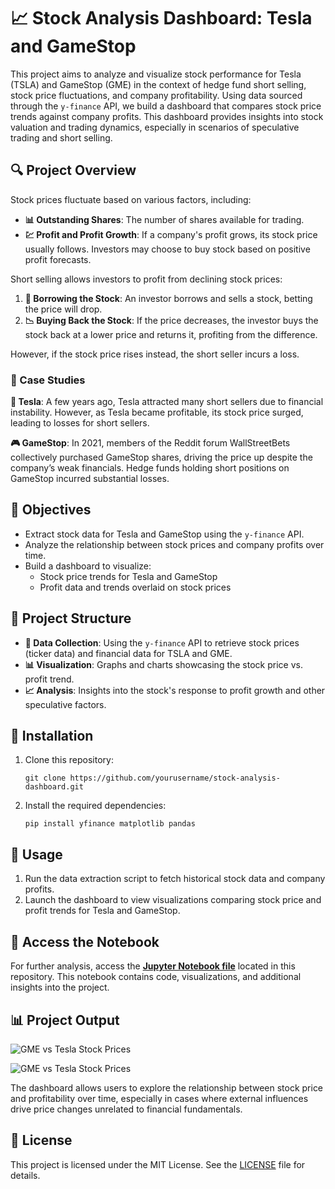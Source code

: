 <!DOCTYPE html>
<html lang="en">
<head>
  <meta charset="UTF-8">
  <meta name="viewport" content="width=device-width, initial-scale=1.0">

</head>
<body>

  <h1>📈 Stock Analysis Dashboard: Tesla and GameStop</h1>
  
  <p>
    This project aims to analyze and visualize stock performance for Tesla (TSLA) and GameStop (GME) in the context of hedge fund short selling, stock price fluctuations, and company profitability. Using data sourced through the <code>y-finance</code> API, we build a dashboard that compares stock price trends against company profits. This dashboard provides insights into stock valuation and trading dynamics, especially in scenarios of speculative trading and short selling.
  </p>

  <h2>🔍 Project Overview</h2>
  <p>
    Stock prices fluctuate based on various factors, including:
    <ul>
      <li><strong>📊 Outstanding Shares</strong>: The number of shares available for trading.</li>
      <li><strong>💹 Profit and Profit Growth</strong>: If a company's profit grows, its stock price usually follows. Investors may choose to buy stock based on positive profit forecasts.</li>
    </ul>
  </p>
  <p>
    Short selling allows investors to profit from declining stock prices:
    <ol>
      <li><strong>💼 Borrowing the Stock</strong>: An investor borrows and sells a stock, betting the price will drop.</li>
      <li><strong>📉 Buying Back the Stock</strong>: If the price decreases, the investor buys the stock back at a lower price and returns it, profiting from the difference.</li>
    </ol>
  </p>
  <p>
    However, if the stock price rises instead, the short seller incurs a loss.
  </p>

  <h3>📝 Case Studies</h3>
  <p>
    <strong>🚗 Tesla</strong>: A few years ago, Tesla attracted many short sellers due to financial instability. However, as Tesla became profitable, its stock price surged, leading to losses for short sellers.
  </p>
  <p>
    <strong>🎮 GameStop</strong>: In 2021, members of the Reddit forum WallStreetBets collectively purchased GameStop shares, driving the price up despite the company’s weak financials. Hedge funds holding short positions on GameStop incurred substantial losses.
  </p>

  <h2>🎯 Objectives</h2>
  <ul>
    <li>Extract stock data for Tesla and GameStop using the <code>y-finance</code> API.</li>
    <li>Analyze the relationship between stock prices and company profits over time.</li>
    <li>Build a dashboard to visualize:
      <ul>
        <li>Stock price trends for Tesla and GameStop</li>
        <li>Profit data and trends overlaid on stock prices</li>
      </ul>
    </li>
  </ul>

  <h2>📁 Project Structure</h2>
  <ul>
    <li><strong>🔄 Data Collection</strong>: Using the <code>y-finance</code> API to retrieve stock prices (ticker data) and financial data for TSLA and GME.</li>
    <li><strong>📊 Visualization</strong>: Graphs and charts showcasing the stock price vs. profit trend.</li>
    <li><strong>📈 Analysis</strong>: Insights into the stock's response to profit growth and other speculative factors.</li>
  </ul>

  <h2>🚀 Installation</h2>
  <ol>
    <li>Clone this repository:
      <pre><code>git clone https://github.com/yourusername/stock-analysis-dashboard.git</code></pre>
    </li>
    <li>Install the required dependencies:
      <pre><code>pip install yfinance matplotlib pandas</code></pre>
    </li>
  </ol>

  <h2>📖 Usage</h2>
  <ol>
    <li>Run the data extraction script to fetch historical stock data and company profits.</li>
    <li>Launch the dashboard to view visualizations comparing stock price and profit trends for Tesla and GameStop.</li>
  </ol>

  <h2>📂 Access the Notebook</h2>
  <p>For further analysis, access the <a href="Gamestop-stock-vs-Tesla-stock--stock-analysis/Final Assignment (2).ipynb" target="_blank"><strong>Jupyter Notebook file</strong></a> located in this repository. This notebook contains code, visualizations, and additional insights into the project.</p>

  <h2>📊 Project Output</h2>
  <img src="Gamestop-stock-vs-Tesla-stock--stock-analysis/image1.png" alt="GME vs Tesla Stock Prices" />
  
  <p><img src="Gamestop-stock-vs-Tesla-stock--stock-analysis/image.png" alt="GME vs Tesla Stock Prices" /></p>
  <p>
    The dashboard allows users to explore the relationship between stock price and profitability over time, especially in cases where external influences drive price changes unrelated to financial fundamentals.
  </p>

  <h2>📜 License</h2>
  <p>
    This project is licensed under the MIT License. See the <a href="LICENSE">LICENSE</a> file for details.
  </p>

</body>
</html>
